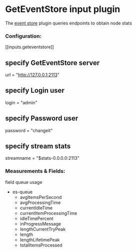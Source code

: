 # GetEventStore input plugin

The [event store](https://geteventstore.com/) plugin queries endpoints to obtain node stats

### Configuration:

[[inputs.geteventstore]]
  ## specify GetEventStore server
  url = "http://127.0.0.1:2113"
  ## specify Login user
  login = "admin"
  ## specify Password user
  password = "changeit"
  ## specify stream stats
  streamname = "$stats-0.0.0.0:2113"
  
### Measurements & Fields:

field queue usage
- es-queue
  - avgItemsPerSecond
  - avgProcessingTime
  - currentIdleTime
  - currentItemProcessingTime
  - idleTimePercent
  - inProgressMessage
  - lengthCurrentTryPeak
  - length
  - lengthLifetimePeak
  - totalItemsProcessed
  

